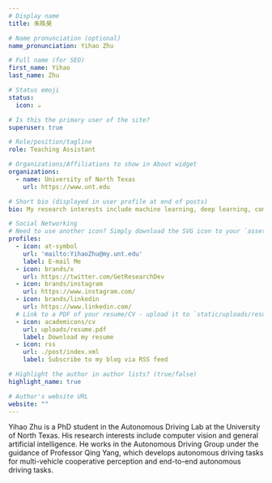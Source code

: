 ```yaml
---
# Display name
title: 朱昳昊

# Name pronunciation (optional)
name_pronunciation: Yihao Zhu

# Full name (for SEO)
first_name: Yihao
last_name: Zhu

# Status emoji
status:
  icon: ☕️

# Is this the primary user of the site?
superuser: true

# Role/position/tagline
role: Teaching Assistant

# Organizations/Affiliations to show in About widget
organizations:
  - name: University of North Texas
    url: https://www.unt.edu

# Short bio (displayed in user profile at end of posts)
bio: My research interests include machine learning, deep learning, computer vision, and autonomous driving.

# Social Networking
# Need to use another icon? Simply download the SVG icon to your `assets/media/icons/` folder.
profiles:
  - icon: at-symbol
    url: 'mailto:YihaoZhu@my.unt.edu'
    label: E-mail Me
  - icon: brands/x
    url: https://twitter.com/GetResearchDev
  - icon: brands/instagram
    url: https://www.instagram.com/
  - icon: brands/linkedin
    url: https://www.linkedin.com/
  # Link to a PDF of your resume/CV - upload it to `static/uploads/resume.pdf`
  - icon: academicons/cv
    url: uploads/resume.pdf
    label: Download my resume
  - icon: rss
    url: ./post/index.xml
    label: Subscribe to my blog via RSS feed

# Highlight the author in author lists? (true/false)
highlight_name: true

# Author's website URL
website: ""
---
```


Yihao Zhu is a PhD student in the Autonomous Driving Lab at the University of North Texas. 
His research interests include computer vision and general artificial intelligence.
He works in the Autonomous Driving Group under the guidance of Professor Qing Yang,
which develops autonomous driving tasks for multi-vehicle cooperative perception and end-to-end autonomous driving tasks.
